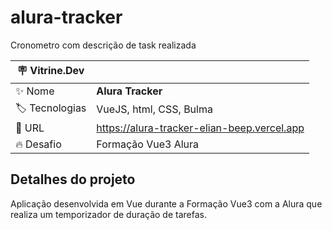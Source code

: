 # alura-tracker

Cronometro com descrição de task realizada

| :placard: Vitrine.Dev |     |
| -------------  | --- |
| :sparkles: Nome        | **Alura Tracker**
| :label: Tecnologias | VueJS, html, CSS, Bulma
| :rocket: URL         | https://alura-tracker-elian-beep.vercel.app
| :fire: Desafio     | Formação Vue3 Alura

## Detalhes do projeto

Aplicação desenvolvida em Vue durante a Formação Vue3 com a Alura que realiza um temporizador de duração de tarefas.
